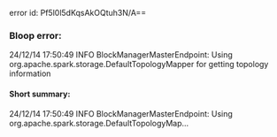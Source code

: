 error id: Pf5l0l5dKqsAkOQtuh3N/A==
### Bloop error:

24/12/14 17:50:49 INFO BlockManagerMasterEndpoint: Using org.apache.spark.storage.DefaultTopologyMapper for getting topology information
#### Short summary: 

24/12/14 17:50:49 INFO BlockManagerMasterEndpoint: Using org.apache.spark.storage.DefaultTopologyMap...